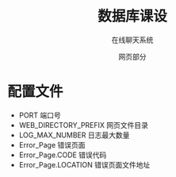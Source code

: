 <h1 style="text-align : center;" align="center">数据库课设</h1>
<p style="text-align : center;" align="center">在线聊天系统</p>
<p style="text-align : center;" align="center">网页部分</p>

# 配置文件

- PORT 端口号
- WEB_DIRECTORY_PREFIX 网页文件目录
- LOG_MAX_NUMBER 日志最大数量
- Error_Page 错误页面
- Error_Page.CODE 错误代码
- Error_Page.LOCATION 错误页面文件地址
